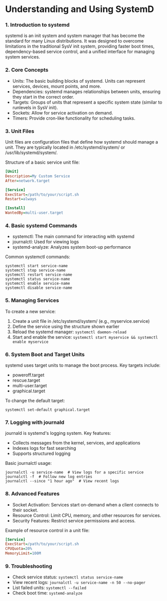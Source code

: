 # Understanding and Using SystemD

### 1. Introduction to systemd

systemd is an init system and system manager that has become the standard for many Linux distributions. It was designed to overcome limitations in the traditional SysV init system, providing faster boot times, dependency-based service control, and a unified interface for managing system services.

### 2. Core Concepts

- Units: The basic building blocks of systemd. Units can represent services, devices, mount points, and more.
- Dependencies: systemd manages relationships between units, ensuring they start in the correct order.
- Targets: Groups of units that represent a specific system state (similar to runlevels in SysV init).
- Sockets: Allow for service activation on demand.
- Timers: Provide cron-like functionality for scheduling tasks.

### 3. Unit Files

Unit files are configuration files that define how systemd should manage a unit. They are typically located in /etc/systemd/system/ or /usr/lib/systemd/system/.

Structure of a basic service unit file:

```ini
[Unit]
Description=My Custom Service
After=network.target

[Service]
ExecStart=/path/to/your/script.sh
Restart=always

[Install]
WantedBy=multi-user.target
```

### 4. Basic systemd Commands

- systemctl: The main command for interacting with systemd
- journalctl: Used for viewing logs
- systemd-analyze: Analyzes system boot-up performance

Common systemctl commands:
```
systemctl start service-name
systemctl stop service-name
systemctl restart service-name
systemctl status service-name
systemctl enable service-name
systemctl disable service-name
```

### 5. Managing Services

To create a new service:
1. Create a unit file in /etc/systemd/system/ (e.g., myservice.service)
2. Define the service using the structure shown earlier
3. Reload the systemd manager: `systemctl daemon-reload`
4. Start and enable the service: `systemctl start myservice && systemctl enable myservice`

### 6. System Boot and Target Units

systemd uses target units to manage the boot process. Key targets include:
- poweroff.target
- rescue.target
- multi-user.target
- graphical.target

To change the default target:
```
systemctl set-default graphical.target
```

### 7. Logging with journald

journald is systemd's logging system. Key features:
- Collects messages from the kernel, services, and applications
- Indexes logs for fast searching
- Supports structured logging

Basic journalctl usage:
```
journalctl -u service-name  # View logs for a specific service
journalctl -f  # Follow new log entries
journalctl --since "1 hour ago"  # View recent logs
```

### 8. Advanced Features

- Socket Activation: Services start on-demand when a client connects to their socket.
- Resource Control: Limit CPU, memory, and other resources for services.
- Security Features: Restrict service permissions and access.

Example of resource control in a unit file:
```ini
[Service]
ExecStart=/path/to/your/script.sh
CPUQuota=20%
MemoryLimit=100M
```

### 9. Troubleshooting

- Check service status: `systemctl status service-name`
- View recent logs: `journalctl -u service-name -n 50 --no-pager`
- List failed units: `systemctl --failed`
- Check boot time: `systemd-analyze`
